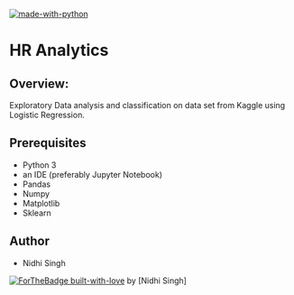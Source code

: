 [![made-with-python](https://img.shields.io/badge/Made%20with-Python-1f425f.svg)](https://www.python.org/)
# HR Analytics
## Overview:
Exploratory Data analysis and classification on data set from Kaggle using Logistic Regression.
## Prerequisites
* Python 3 
* an IDE (preferably Jupyter Notebook)
* Pandas 
* Numpy 
* Matplotlib 
* Sklearn 
## Author
* Nidhi Singh

[![ForTheBadge built-with-love](http://ForTheBadge.com/images/badges/built-with-love.svg)](https://GitHub.com/Naereen/) by [Nidhi Singh]
